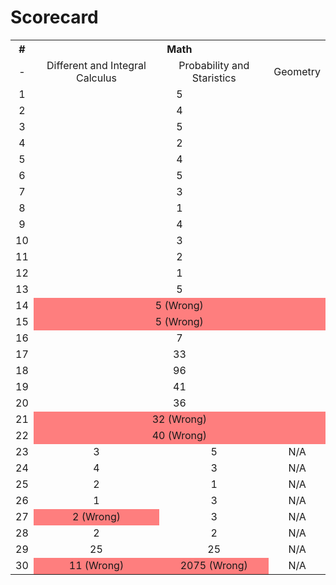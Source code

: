 # Scorecard
<table style="text-align: center">
  <tr>
    <th>#</th>
    <th colspan="3">Math</th>
  </tr>
  <tr>
    <td>-</td>
    <td>Different and Integral Calculus</td>
    <td>Probability and Staristics</td>
    <td>Geometry</td>
  </tr>

  <tr>
    <td>1</td>
    <td colspan="3">5</td>
  </tr>

  <tr>
    <td>2</td>
    <td colspan="3">4</td>
  </tr>

  <tr>
    <td>3</td>
    <td colspan="3">5</td>
  </tr>

  <tr>
    <td>4</td>
    <td colspan="3">2</td>
  </tr>

  <tr>
    <td>5</td>
    <td colspan="3">4</td>
  </tr>

  <tr>
    <td>6</td>
    <td colspan="3">5</td>
  </tr>

  <tr>
    <td>7</td>
    <td colspan="3">3</td>
  </tr>

  <tr>
    <td>8</td>
    <td colspan="3">1</td>
  </tr>

  <tr>
    <td>9</td>
    <td colspan="3">4</td>
  </tr>

  <tr>
    <td>10</td>
    <td colspan="3">3</td>
  </tr>

  <tr>
    <td>11</td>
    <td colspan="3">2</td>
  </tr>

  <tr>
    <td>12</td>
    <td colspan="3">1</td>
  </tr>

  <tr>
    <td>13</td>
    <td colspan="3">5</td>
  </tr>

  <tr>
    <td>14</td>
    <td colspan="3" style="background-color: rgba(255, 0, 0, 0.5);">5 (Wrong)</td>
  </tr>

  <tr>
    <td>15</td>
    <td colspan="3" style="background-color: rgba(255, 0, 0, 0.5);">5 (Wrong)</td>
  </tr>

  <tr>
    <td>16</td>
    <td colspan="3">7</td>
  </tr>

  <tr>
    <td>17</td>
    <td colspan="3">33</td>
  </tr>

  <tr>
    <td>18</td>
    <td colspan="3">96</td>
  </tr>

  <tr>
    <td>19</td>
    <td colspan="3">41</td>
  </tr>

  <tr>
    <td>20</td>
    <td colspan="3">36</td>
  </tr>

  <tr>
    <td>21</td>
    <td colspan="3" style="background-color: rgba(255, 0, 0, 0.5);">32 (Wrong)</td>
  </tr>

  <tr>
    <td>22</td>
    <td colspan="3" style="background-color: rgba(255, 0, 0, 0.5);">40 (Wrong)</td>
  </tr>

  <tr>
    <td>23</td>
    <td>3</td>
    <td>5</td>
    <td>N/A</td>
  </tr>
  <tr>
    <td>24</td>
    <td>4</td>
    <td>3</td>
    <td>N/A</td>
  </tr>
  <tr>
    <td>25</td>
    <td>2</td>
    <td>1</td>
    <td>N/A</td>
  </tr>
  <tr>
    <td>26</td>
    <td>1</td>
    <td>3</td>
    <td>N/A</td>
  </tr>
  <tr>
    <td>27</td>
    <td style="background-color: rgba(255, 0, 0, 0.5);">2 (Wrong)</td>
    <td>3</td>
    <td>N/A</td>
  </tr>
  <tr>
    <td>28</td>
    <td>2</td>
    <td>2</td>
    <td>N/A</td>
  </tr>
  <tr>
    <td>29</td>
    <td>25</td>
    <td>25</td>
    <td>N/A</td>
  </tr>
  <tr>
    <td>30</td>
    <td style="background-color: rgba(255, 0, 0, 0.5);">11 (Wrong)</td>
    <td style="background-color: rgba(255, 0, 0, 0.5);">2075 (Wrong)</td>
    <td>N/A</td>
  </tr>
</table>
